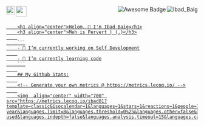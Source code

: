 <p align="center"> 
        <a href="www.linkedin.com/in/Ibad81">
        <img align="left" alt="Ibad81's LinkedIn" width="22px" src="https://raw.githubusercontent.com/peterthehan/peterthehan/master/assets/linkedin.svg" </a>
        <img align="left" width="28px" src="https://github.com/claytonjhamilton/claytonjhamilton/blob/main/images/waving_hand.gif">
        <img align="right" src="https://komarev.com/ghpvc/?username=Ibad81&label=Profile%20views&color=0e75b6&style=flat" alt="Ibad_Baig" />
        <img align="right" src="https://cdn.rawgit.com/sindresorhus/awesome/d7305f38d29fed78fa85652e3a63e154dd8e8829/media/badge.svg" alt="Awesome Badge"/>
        </p>
        <br> <br>
        
        <h1 align="center">Helom, 🙏 I'm Ibad Baig</h1>
        <h3 align="center">Meh is Pervert | (.)</h3>
        
        ```
        - 🔭 I’m currently working on Self Development
        
        - 🌱 I’m currently learning code
        ```
        
        ## My Github Stats:
        
        <!-- Generate your own metrics @ https://metrics.lecoq.io/ -->
        
        <img  align="center" width="700" src="https://metrics.lecoq.io/ibad81?template=classic&isocalendar=1&languages=1&stars=1&reactions=1&people=1&achievements=1&base.indepth=false&base.hireable=false&isocalendar.duration=half-year&languages.limit=8&languages.threshold=0%25&languages.other=false&languages.colors=github&languages.sections=most-used&languages.indepth=false&languages.analysis.timeout=15&languages.categories=markup%2C%20programming&languages.recent.categories=markup%2C%20programming&languages.recent.load=300&languages.recent.days=14&stars.limit=4&reactions.limit=200&reactions.limit.issues=100&reactions.limit.discussions=100&reactions.limit.discussions.comments=100&reactions.days=0&reactions.display=absolute&people.limit=24&people.identicons=false&people.identicons.hide=false&people.size=28&people.types=followers%2C%20following&people.shuffle=false&achievements.threshold=C&achievements.secrets=true&achievements.display=detailed&achievements.limit=0&config.timezone=Asia%2FCalcutta">
        
       
